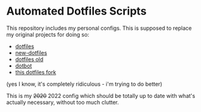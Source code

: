 # Automated Dotfiles Scripts

This repository includes my personal configs. This is supposed to replace
my original projects for doing so:

- [dotfiles](https://github.com/algorythm/dotfiles)
- [new-dotfiles](https://github.com/algorythm/new-dotfiles)
- [dotfiles old](https://github.com/algorythm/dotfiles.old)
- [dotbot](https://github.com/algorythm/dotbot)
- [this dotfiles fork](https://github.com/algorythm/dotbot)

(yes I know, it's completely ridiculous - i'm trying to do better)

This is my ~~2020~~ 2022 config which should be totally up to date with what's actually
necessary, without too much clutter.
